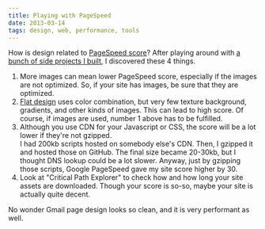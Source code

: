 ```yaml
---
title: Playing with PageSpeed
date: 2013-03-14
tags: design, web, performance, tools
---
```


How is design related to [PageSpeed score](https://developers.google.com/speed/pagespeed/)? After playing around with [a bunch of side projects I built](/about.html), I discovered these 4 things.

1. More images can mean lower PageSpeed score, especially if the images are not optimized. So, if your site has images, be sure that they are optimized.
1. [Flat design](http://fltdsgn.com/) uses color combination, but very few texture background, gradients, and other kinds of images. This can lead to high score. Of course, if images are used, number 1 above has to be fulfilled.
1. Although you use CDN for your Javascript or CSS, the score will be a lot lower if they're not gzipped.<br/>I had 200kb scripts hosted on somebody else's CDN. Then, I gzipped it and hosted those on GitHub. The final size became 20-30kb, but I thought DNS lookup could be a lot slower. Anyway, just by gzipping those scripts, Google PageSpeed gave my site score higher by 30.
1. Look at "Critical Path Explorer" to check how and how long your site assets are downloaded. Though your score is so-so, maybe your site is actually quite decent.

No wonder Gmail page design looks so clean, and it is very performant as well.
